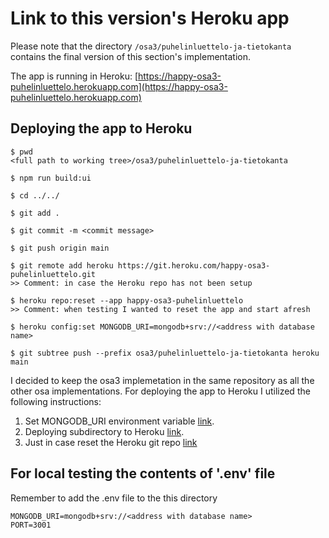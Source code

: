 # Link to this version's Heroku app

Please note that the directory ```/osa3/puhelinluettelo-ja-tietokanta``` contains the final version of this section's
implementation.

The app is running in Heroku:
[https://happy-osa3-puhelinluettelo.herokuapp.com](https://happy-osa3-puhelinluettelo.herokuapp.com)

## Deploying the app to Heroku

```
$ pwd
<full path to working tree>/osa3/puhelinluettelo-ja-tietokanta

$ npm run build:ui

$ cd ../../

$ git add . 

$ git commit -m <commit message>

$ git push origin main

$ git remote add heroku https://git.heroku.com/happy-osa3-puhelinluettelo.git
>> Comment: in case the Heroku repo has not been setup

$ heroku repo:reset --app happy-osa3-puhelinluettelo
>> Comment: when testing I wanted to reset the app and start afresh

$ heroku config:set MONGODB_URI=mongodb+srv://<address with database name>

$ git subtree push --prefix osa3/puhelinluettelo-ja-tietokanta heroku main
```

I decided to keep the osa3 implemetation in the same repository as all the other osa implementations.
For deploying the app to Heroku I utilized the following instructions:

1. Set MONGODB_URI environment variable [link](https://stackoverflow.com/a/40138520).  
2. Deploying subdirectory to Heroku [link](https://jtway.co/deploying-subdirectory-projects-to-heroku-f31ed65f3f2).  
3. Just in case reset the Heroku git repo [link](https://devcenter.heroku.com/articles/git#resetting-a-git-repository)

## For local testing the contents of '.env' file

Remember to add the .env file to the this directory

```
MONGODB_URI=mongodb+srv://<address with database name>  
PORT=3001
```

